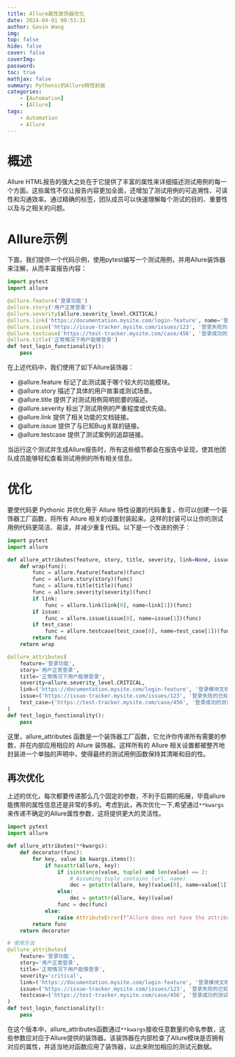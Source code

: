 ```yaml
---
title: Allure属性装饰器优化
date: 2024-04-01 00:53:31
author: Gavin Wang
img:
top: false
hide: false
cover: false
coverImg:
password:
toc: true
mathjax: false
summary: Pythonic的Allure特性封装
categories:
    - [Automation]
    - [Allure]
tags:
    - Automation
    - Allure
---
```


# 概述

Allure HTML报告的强大之处在于它提供了丰富的属性来详细描述测试用例的每一个方面。这些属性不仅让报告内容更加全面，还增加了测试用例的可追溯性、可读性和沟通效率。通过精确的标签，团队成员可以快速理解每个测试的目的、重要性以及与之相关的问题。

# Allure示例

下面，我们提供一个代码示例，使用pytest编写一个测试用例，并用Allure装饰器来注解，从而丰富报告内容：

```python
import pytest
import allure

@allure.feature('登录功能')
@allure.story('用户正常登录')
@allure.severity(allure.severity_level.CRITICAL)
@allure.link('https://documentation.mysite.com/login-feature', name='登录模块文档')
@allure.issue('https://issue-tracker.mysite.com/issues/123', '登录失败的已知Bug')
@allure.testcase('https://test-tracker.mysite.com/case/456', '登录成功的测试案例')
@allure.title('正常情况下用户能够登录')
def test_login_functionality():
    pass
```

在上述代码中，我们使用了如下Allure装饰器：

* @allure.feature 标记了此测试属于哪个较大的功能模块。
* @allure.story 描述了具体的用户故事或测试场景。
* @allure.title 提供了对测试用例简明扼要的描述。
* @allure.severity 标出了测试用例的严重程度或优先级。
* @allure.link 提供了相关功能的文档链接。
* @allure.issue 提供了与已知Bug关联的链接。
* @allure.testcase 提供了测试案例的追踪链接。

当运行这个测试并生成Allure报告时，所有这些细节都会在报告中呈现，使其他团队成员能够轻松查看测试用例的所有相关信息。

# 优化

要使代码更 Pythonic 并优化用于 Allure 特性设置的代码重复，你可以创建一个装饰器工厂函数，将所有 Allure 相关的设置封装起来。这样的封装可以让你的测试用例代码更简洁、易读，并减少重复代码。以下是一个改进的例子：

```python
import pytest
import allure

def allure_attributes(feature, story, title, severity, link=None, issue=None, test_case=None):
    def wrap(func):
        func = allure.feature(feature)(func)
        func = allure.story(story)(func)
        func = allure.title(title)(func)
        func = allure.severity(severity)(func)
        if link:
            func = allure.link(link[0], name=link[1])(func)
        if issue:
            func = allure.issue(issue[0], name=issue[1])(func)
        if test_case:
            func = allure.testcase(test_case[0], name=test_case[1])(func)
        return func
    return wrap

@allure_attributes(
    feature='登录功能',
    story='用户正常登录',
    title='正常情况下用户能够登录',
    severity=allure.severity_level.CRITICAL,
    link=('https://documentation.mysite.com/login-feature', '登录模块文档'),
    issue=('https://issue-tracker.mysite.com/issues/123', '登录失败的已知Bug'),
    test_case=('https://test-tracker.mysite.com/case/456', '登录成功的测试案例')
)
def test_login_functionality():
    pass
```

这里，allure_attributes 函数是一个装饰器工厂函数，它允许你传递所有需要的参数，并在内部应用相应的 Allure 装饰器。这样所有的 Allure 相关设置都被整齐地封装进一个单独的声明中，使得最终的测试用例函数保持其清晰和目的性。


## 再次优化

上述的优化，每次都要传递那么几个固定的参数，不利于后期的拓展，毕竟allure能携带的属性信息还是非常的多的。考虑到此，再次优化一下,希望通过`**kwargs`来传递不确定的Allure属性参数，这将提供更大的灵活性。


```python
import pytest
import allure

def allure_attributes(**kwargs):
    def decorator(func):
        for key, value in kwargs.items():
            if hasattr(allure, key):
                if isinstance(value, tuple) and len(value) == 2:
                    # Assuming tuple contains (url, name)
                    dec = getattr(allure, key)(value[0], name=value[1])
                else:
                    dec = getattr(allure, key)(value)
                func = dec(func)
            else:
                raise AttributeError(f"Allure does not have the attribute '{key}'")
        return func
    return decorator

# 使用方法
@allure_attributes(
    feature='登录功能',
    story='用户正常登录',
    title='正常情况下用户能够登录',
    severity='critical',
    link=('https://documentation.mysite.com/login-feature', '登录模块文档'),
    issue=('https://issue-tracker.mysite.com/issues/123', '登录失败的已知Bug'),
    testcase=('https://test-tracker.mysite.com/case/456', '登录成功的测试案例')
)
def test_login_functionality():
    pass
```

在这个版本中，allure_attributes函数通过`**kwargs`接收任意数量的命名参数，这些参数应对应于Allure提供的装饰器。该装饰器在内部检查了Allure模块是否拥有对应的属性，并适当地对函数应用了装饰器，以此来附加相应的测试元数据。

